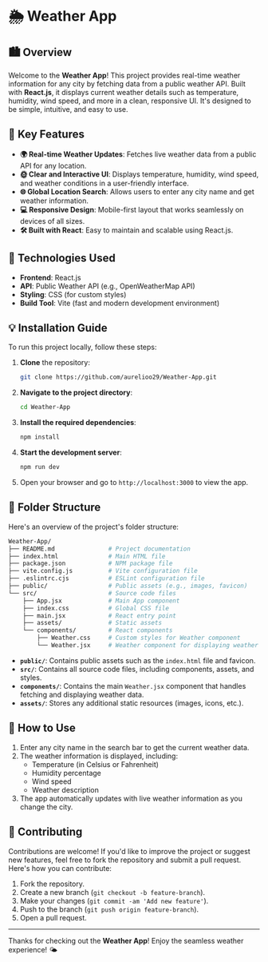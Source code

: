 # 🌦️ **Weather App**

## 🏙️ **Overview**

Welcome to the **Weather App**! This project provides real-time weather information for any city by fetching data from a public weather API. Built with **React.js**, it displays current weather details such as temperature, humidity, wind speed, and more in a clean, responsive UI. It's designed to be simple, intuitive, and easy to use.

## 🔑 **Key Features**

- **🌍 Real-time Weather Updates**: Fetches live weather data from a public API for any location.
- **🌞 Clear and Interactive UI**: Displays temperature, humidity, wind speed, and weather conditions in a user-friendly interface.
- **🌐 Global Location Search**: Allows users to enter any city name and get weather information.
- **💻 Responsive Design**: Mobile-first layout that works seamlessly on devices of all sizes.
- **🛠️ Built with React**: Easy to maintain and scalable using React.js.

## 🚀 **Technologies Used**

- **Frontend**: React.js
- **API**: Public Weather API (e.g., OpenWeatherMap API)
- **Styling**: CSS (for custom styles)
- **Build Tool**: Vite (fast and modern development environment)

## 💡 **Installation Guide**

To run this project locally, follow these steps:

1. **Clone** the repository:

   ```bash
   git clone https://github.com/aurelioo29/Weather-App.git
   ```

2. **Navigate to the project directory**:

   ```bash
   cd Weather-App
   ```

3. **Install the required dependencies**:

   ```bash
   npm install
   ```

4. **Start the development server**:

   ```bash
   npm run dev
   ```

5. Open your browser and go to `http://localhost:3000` to view the app.

## 📂 **Folder Structure**

Here's an overview of the project's folder structure:

```bash
Weather-App/
├── README.md               # Project documentation
├── index.html              # Main HTML file
├── package.json            # NPM package file
├── vite.config.js          # Vite configuration file
├── .eslintrc.cjs           # ESLint configuration file
├── public/                 # Public assets (e.g., images, favicon)
└── src/                    # Source code files
    ├── App.jsx             # Main App component
    ├── index.css           # Global CSS file
    ├── main.jsx            # React entry point
    ├── assets/             # Static assets
    └── components/         # React components
        ├── Weather.css     # Custom styles for Weather component
        └── Weather.jsx     # Weather component for displaying weather info
```

- **`public/`**: Contains public assets such as the `index.html` file and favicon.
- **`src/`**: Contains all source code files, including components, assets, and styles.
- **`components/`**: Contains the main `Weather.jsx` component that handles fetching and displaying weather data.
- **`assets/`**: Stores any additional static resources (images, icons, etc.).

## 🧭 **How to Use**

1. Enter any city name in the search bar to get the current weather data.
2. The weather information is displayed, including:
   - Temperature (in Celsius or Fahrenheit)
   - Humidity percentage
   - Wind speed
   - Weather description
3. The app automatically updates with live weather information as you change the city.

## 🤝 **Contributing**

Contributions are welcome! If you'd like to improve the project or suggest new features, feel free to fork the repository and submit a pull request. Here's how you can contribute:

1. Fork the repository.
2. Create a new branch (`git checkout -b feature-branch`).
3. Make your changes (`git commit -am 'Add new feature'`).
4. Push to the branch (`git push origin feature-branch`).
5. Open a pull request.

---

Thanks for checking out the **Weather App**! Enjoy the seamless weather experience! 🌤️
